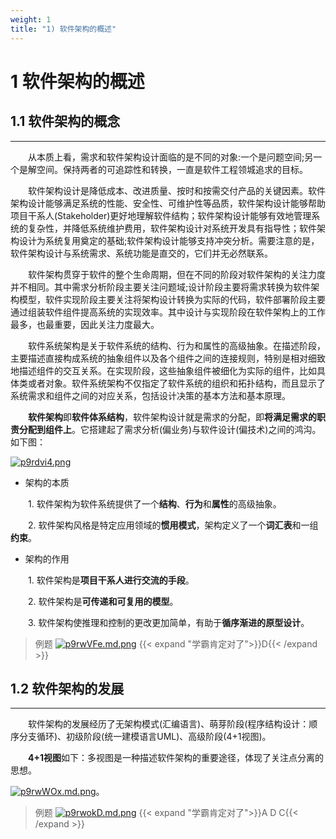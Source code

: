 ```yaml
---
weight: 1
title: "1) 软件架构的概述"
---
```


# 1 软件架构的概述

## 1.1 软件架构的概念

---

&emsp;&emsp;从本质上看，需求和软件架构设计面临的是不同的对象:一个是问题空间;另一个是解空间。保持两者的可追踪性和转换，一直是软件工程领城追求的目标。

&emsp;&emsp;软件架构设计是降低成本、改进质量、按时和按需交付产品的关键因素。软件架构设计能够满足系统的性能、安全性、可维护性等品质，软件架构设计能够帮助项目干系人(Stakeholder)更好地理解软件结构；软件架构设计能够有效地管理系统的复杂性，并降低系统维护费用，软件架构设计对系统开发具有指导性；软件架构设计为系统复用奠定的基础;软件架构设计能够支持冲突分析。需要注意的是，软件架构设计与系统需求、系统功能是直交的，它们并无必然联系。

&emsp;&emsp;软件架构贯穿于软件的整个生命周期，但在不同的阶段对软件架构的关注力度并不相同。其中需求分析阶段主要关注问题域;设计阶段主要将需求转换为软件架构模型，软件实现阶段主要关注将架构设计转换为实际的代码，软件部署阶段主要通过组装软件组件提高系统的实现效率。其中设计与实现阶段在软件架构上的工作最多，也最重要，因此关注力度最大。

&emsp;&emsp;软件系统架构是关于软件系统的结构、行为和属性的高级抽象。在描述阶段，主要描述直接构成系统的抽象组件以及各个组件之间的连接规则，特别是相对细致地描述组件的交互关系。在实现阶段，这些抽象组件被细化为实际的组件，比如具体类或者对象。软件系统架构不仅指定了软件系统的组织和拓扑结构，而且显示了系统需求和组件之间的对应关系，包括设计决策的基本方法和基本原理。

&emsp;&emsp;**软件架构**即**软件体系结构**，软件架构设计就是需求的分配，即**将满足需求的职责分配到组件上**。它搭建起了需求分析(偏业务)与软件设计(偏技术)之间的鸿沟。如下图：

[![p9rdvi4.png](https://s1.ax1x.com/2023/05/11/p9rdvi4.png)](https://imgse.com/i/p9rdvi4)

- 架构的本质

&emsp;&emsp;1. 软件架构为软件系统提供了一个**结构**、**行为**和**属性**的高级抽象。

&emsp;&emsp;2. 软件架构风格是特定应用领域的**惯用模式**，架构定义了一个**词汇表**和一组**约束**。

- 架构的作用

&emsp;&emsp;1. 软件架构是**项目干系人进行交流的手段**。

&emsp;&emsp;2. 软件架构是**可传递和可复用的模型**。

&emsp;&emsp;3. 软件架构使推理和控制的更改更加简单，有助于**循序渐进的原型设计**。

>例题
[![p9rwVFe.md.png](https://s1.ax1x.com/2023/05/11/p9rwVFe.md.png)](https://imgse.com/i/p9rwVFe)
{{< expand "学霸肯定对了">}}D{{< /expand >}}

## 1.2 软件架构的发展

---

&emsp;&emsp;软件架构的发展经历了无架构模式(汇编语言)、萌芽阶段(程序结构设计：顺序分支循环)、初级阶段(统一建模语言UML)、高级阶段(4+1视图)。

&emsp;&emsp;**4+1视图**如下：多视图是一种描述软件架构的重要途径，体现了关注点分离的思想。

[![p9rwWOx.md.png](https://s1.ax1x.com/2023/05/11/p9rwWOx.md.png)](https://imgse.com/i/p9rwWOx)。

>例题
[![p9rwokD.md.png](https://s1.ax1x.com/2023/05/11/p9rwokD.md.png)](https://imgse.com/i/p9rwokD)
{{< expand "学霸肯定对了">}}A D C{{< /expand >}}
